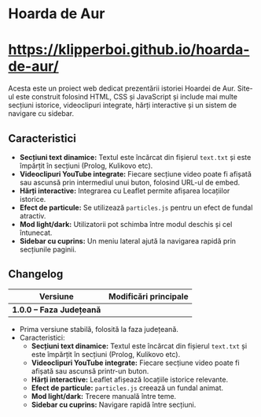 # Hoarda de Aur
# https://klipperboi.github.io/hoarda-de-aur/

Acesta este un proiect web dedicat prezentării istoriei Hoardei de Aur. Site-ul este construit folosind HTML, CSS și JavaScript și include mai multe secțiuni istorice, videoclipuri integrate, hărți interactive și un sistem de navigare cu sidebar.

## Caracteristici

- **Secțiuni text dinamice:** Textul este încărcat din fișierul `text.txt` și este împărțit în secțiuni (Prolog, Kulikovo etc).
- **Videoclipuri YouTube integrate:** Fiecare secțiune video poate fi afișată sau ascunsă prin intermediul unui buton, folosind URL-ul de embed.
- **Hărți interactive:** Integrarea cu Leaflet permite afișarea locațiilor istorice.
- **Efect de particule:** Se utilizează `particles.js` pentru un efect de fundal atractiv.
- **Mod light/dark:** Utilizatorii pot schimba între modul deschis și cel întunecat.
- **Sidebar cu cuprins:** Un meniu lateral ajută la navigarea rapidă prin secțiunile paginii.


## Changelog

| Versiune | Modificări principale |
|----------|------------------------|
| **1.0.0 – Faza Județeană** |  
- Prima versiune stabilă, folosită la faza județeană.  
- Caracteristici:  
  - **Secțiuni text dinamice:** Textul este încărcat din fișierul `text.txt` și este împărțit în secțiuni (Prolog, Kulikovo etc).  
  - **Videoclipuri YouTube integrate:** Fiecare secțiune video poate fi afișată sau ascunsă printr-un buton.  
  - **Hărți interactive:** Leaflet afișează locațiile istorice relevante.  
  - **Efect de particule:** `particles.js` creează un fundal animat.  
  - **Mod light/dark:** Trecere manuală între teme.  
  - **Sidebar cu cuprins:** Navigare rapidă între secțiuni.
